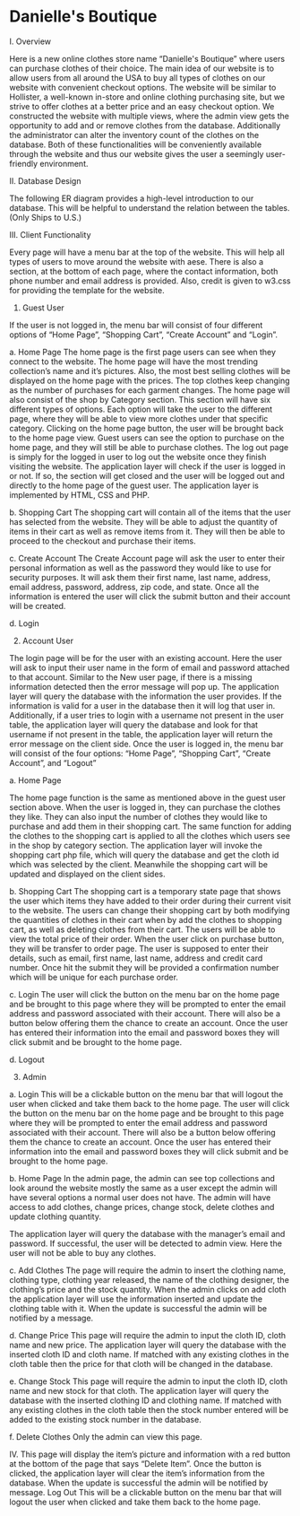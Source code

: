 # Danielle's Boutique
I. Overview

Here is a new online clothes store name “Danielle's Boutique” where users can purchase clothes of their choice. The main idea of our website is to allow users from all around the USA to buy all types of clothes on our website with convenient checkout options.
The website will be similar to Hollister, a well-known in-store and online clothing purchasing site, but we strive to offer clothes at a better price and an easy checkout option. We constructed the website with multiple views, where the admin view gets the opportunity to add and or remove clothes from the database. Additionally the administrator can alter the inventory count of the clothes on the database. Both of these functionalities will be conveniently available through the website and thus our website gives the user a seemingly user-friendly environment.

II. Database Design

The following ER diagram provides a high-level introduction to our database. This will be helpful to understand the relation between the tables. (Only Ships to U.S.)

III. Client Functionality

Every page will have a menu bar at the top of the website. This will help all types of users to move around the website with aese. There is also a section, at the bottom of each page, where the contact information, both phone number and email address is provided. Also, credit is given to w3.css for providing the template for the website.
   
1. Guest User

If the user is not logged in, the menu bar will consist of four different options of “Home Page”, “Shopping Cart”, “Create Account” and “Login”.

a. Home Page
The home page is the first page users can see when they connect to the website. The home page will have the most trending collection’s name and it’s pictures. Also, the most best selling clothes will be displayed on the home page with the prices. The top clothes keep changing as the number of purchases for each garment changes.
The home page will also consist of the shop by Category section. This section will have six different types of options. Each option will take the user to the different page, where they will be able to view more clothes under that specific category. Clicking on the home page button, the user will be brought back to the home page view.
Guest users can see the option to purchase on the home page, and they will still be able to purchase clothes. The log out page is simply for the logged in user to log out the website once they finish visiting the website.
The application layer will check if the user is logged in or not. If so, the section will get closed and the user will be logged out and directly to the home page of the guest user.
The application layer is implemented by HTML, CSS and PHP.

b. Shopping Cart
The shopping cart will contain all of the items that the user has selected from the website.
They will be able to adjust the quantity of items in their cart as well as remove items from it.
They will then be able to proceed to the checkout and purchase their items.

c. Create Account
The Create Account page will ask the user to enter their personal information as well as the password they would like to use for security purposes.
It will ask them their first name, last name, address, email address, password, address, zip code, and state.
Once all the information is entered the user will click the submit button and their account will be created.

d. Login

2. Account User

The login page will be for the user with an existing account. Here the user will ask to input their user name in the form of email and password attached to that account.
Similar to the New user page, if there is a missing information detected then the error message will pop up.
The application layer will query the database with the information the user provides. If the information is valid for a user in the database then it will log that user in.
Additionally, if a user tries to login with a username not present in the user table, the application layer will query the database and look for that username if not present in the table, the application layer will return the error message on the client side.
Once the user is logged in, the menu bar will consist of the four options: “Home Page”, “Shopping Cart”, “Create Account”, and “Logout”

a. Home Page

 The home page function is the same as mentioned above in the guest user section above.
When the user is logged in, they can purchase the clothes they like. They can also input the number of clothes they would like to purchase and add them in their shopping cart.
The same function for adding the clothes to the shopping cart is applied to all the clothes which users see in the shop by category section.
The application layer will invoke the shopping cart php file, which will query the database and get the cloth id which was selected by the client. Meanwhile the shopping cart will be updated and displayed on the client sides.

b. Shopping Cart
The shopping cart is a temporary state page that shows the user which items they have added to their order during their current visit to the website.
The users can change their shopping cart by both modifying the quantities of clothes in their cart when by add the clothes to shopping cart, as well as deleting clothes from their cart.
The users will be able to view the total price of their order.
When the user click on purchase button, they will be transfer to order page.
The user is supposed to enter their details, such as email, first name, last name, address and credit card number. Once hit the submit they will be provided a confirmation number which will be unique for each purchase order.

c. Login
The user will click the button on the menu bar on the home page and be brought to this page where they will be prompted to enter the email address and password associated with their account.
There will also be a button below offering them the chance to create an account.
Once the user has entered their information into the email and password boxes they will click submit and be brought to the home page.

d. Logout

3. Admin

a. Login
This will be a clickable button on the menu bar that will logout the user when clicked and take them back to the home page.
The user will click the button on the menu bar on the home page and be brought to this page where they will be prompted to enter the email address and password associated with their account.
There will also be a button below offering them the chance to create an account.
Once the user has entered their information into the email and password boxes they will click submit and be brought to the home page.

b. Home Page
In the admin page, the admin can see top collections and look around the website mostly the same as a user except the admin will have several options a normal user does not have.
The admin will have access to add clothes, change prices, change stock, delete clothes and update clothing quantity.

The application layer will query the database with the manager’s email and password. If successful, the user will be detected to admin view.
Here the user will not be able to buy any clothes.

c. Add Clothes
The page will require the admin to insert the clothing name, clothing type, clothing year released, the name of the clothing designer, the clothing’s price and the stock quantity.
When the admin clicks on add cloth the application layer will use the information inserted and update the clothing table with it.
When the update is successful the admin will be notified by a message.

d. Change Price
This page will require the admin to input the cloth ID, cloth name and new price.
The application layer will query the database with the inserted cloth ID and cloth name. If matched with any existing clothes in the cloth table then the price for that cloth will be changed in the database.

e. Change Stock
This page will require the admin to input the cloth ID, cloth name and new stock for that cloth.
The application layer will query the database with the inserted clothing ID and clothing name. If matched with any existing clothes in the cloth table then the stock number entered will be added to the existing stock number in the database.

f. Delete Clothes
Only the admin can view this page.

IV.
This page will display the item’s picture and information with a red button at the bottom of the page that says “Delete Item”.
Once the button is clicked, the application layer will clear the item’s information from the database.
When the update is successful the admin will be notified by message.
Log Out
This will be a clickable button on the menu bar that will logout the user when clicked and take them back to the home page.
